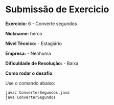 # Submissão de Exercicio

**Exercicio:** 6 - Converte segundos

**Nickname:** herco

**Nível Técnico:** - Estagiário

**Empresa:** - Nenhuma

**Dificuldade de Resolução:** - Baixa

**Como rodar o desafio**: 

Use o comando abaixo: 
```bash
javac ConverterSegundos.java
java ConverterSegundos
```
